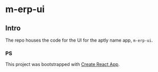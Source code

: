 # m-erp-ui

## Intro

The repo houses the code for the UI for the aptly name app, `m-erp-ui`.

### PS

This project was bootstrapped with [Create React App](https://github.com/facebook/create-react-app).
